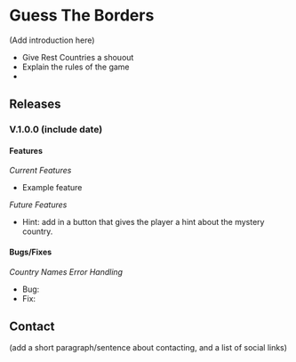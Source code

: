 # Guess The Borders

(Add introduction here)

- Give Rest Countries a shouout
- Explain the rules of the game
-

## Releases

### V.1.0.0 (include date)

#### Features

_Current Features_

- Example feature

_Future Features_

- Hint: add in a button that gives the player a hint about the mystery country.

#### Bugs/Fixes

_Country Names Error Handling_

- Bug:
- Fix:

## Contact

(add a short paragraph/sentence about contacting, and a list of social links)
